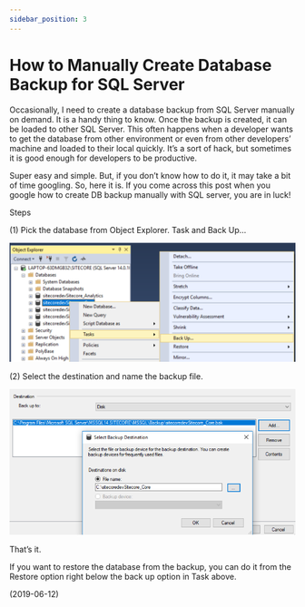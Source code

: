 ```yaml
---
sidebar_position: 3
---
```


# How to Manually Create Database Backup for SQL Server

Occasionally, I need to create a database backup from SQL Server manually on demand. It is a handy thing to know. Once the backup is created, it can be loaded to other SQL Server. This often happens when a developer wants to get the database from other environment or even from other developers’ machine and loaded to their local quickly. It’s a sort of hack, but sometimes it is good enough for developers to be productive.

Super easy and simple. But, if you don’t know how to do it, it may take a bit of time googling. So, here it is. If you come across this post when you google how to create DB backup manually with SQL server, you are in luck!

Steps

(1) Pick the database from Object Explorer. Task and Back Up…

![img](img/3/img-1.webp)

(2) Select the destination and name the backup file.

![img](img/3/img-2.webp)

That’s it.

If you want to restore the database from the backup, you can do it from the Restore option right below the back up option in Task above.

(2019-06-12)

